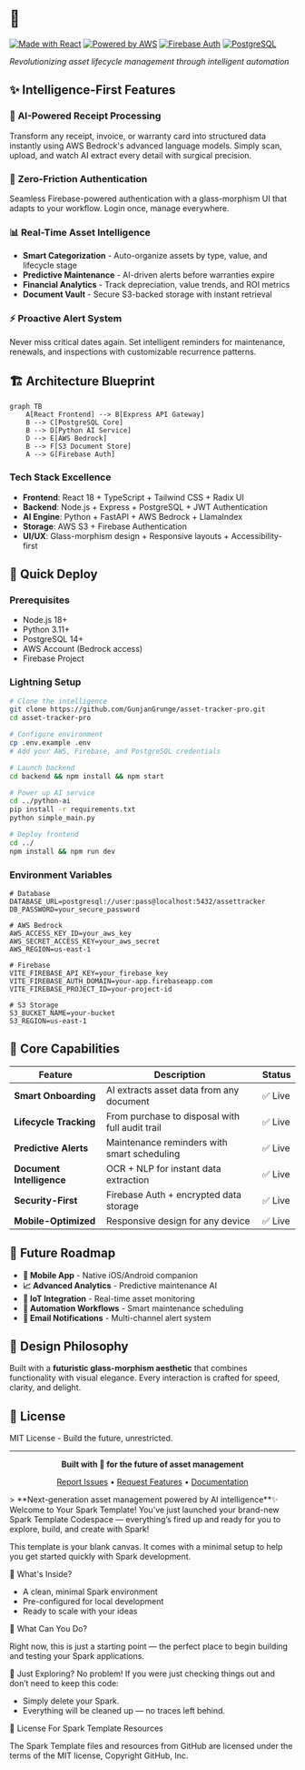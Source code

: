 # 🚀 <div align="center">

[![Made with React](https://img.shields.io/badge/React-18.x-61DAFB?style=for-the-badge&logo=react)](https://reactjs.org/)
[![Powered by AWS](https://img.shields.io/badge/AWS-Bedrock-FF9900?style=for-the-badge&logo=amazon-aws)](https://aws.amazon.com/bedrock/)
[![Firebase Auth](https://img.shields.io/badge/Firebase-Auth-FFCA28?style=for-the-badge&logo=firebase)](https://firebase.google.com/)
[![PostgreSQL](https://img.shields.io/badge/PostgreSQL-Database-336791?style=for-the-badge&logo=postgresql)](https://postgresql.org/)

*Revolutionizing asset lifecycle management through intelligent automation*

</div>

## ✨ Intelligence-First Features

### 🧠 **AI-Powered Receipt Processing**
Transform any receipt, invoice, or warranty card into structured data instantly using AWS Bedrock's advanced language models. Simply scan, upload, and watch AI extract every detail with surgical precision.

### 🔐 **Zero-Friction Authentication**
Seamless Firebase-powered authentication with a glass-morphism UI that adapts to your workflow. Login once, manage everywhere.

### 📊 **Real-Time Asset Intelligence**
- **Smart Categorization** - Auto-organize assets by type, value, and lifecycle stage
- **Predictive Maintenance** - AI-driven alerts before warranties expire
- **Financial Analytics** - Track depreciation, value trends, and ROI metrics
- **Document Vault** - Secure S3-backed storage with instant retrieval

### ⚡ **Proactive Alert System**
Never miss critical dates again. Set intelligent reminders for maintenance, renewals, and inspections with customizable recurrence patterns.

## 🏗️ Architecture Blueprint

```mermaid
graph TB
    A[React Frontend] --> B[Express API Gateway]
    B --> C[PostgreSQL Core]
    B --> D[Python AI Service]
    D --> E[AWS Bedrock]
    B --> F[S3 Document Store]
    A --> G[Firebase Auth]
```

### **Tech Stack Excellence**
- **Frontend**: React 18 + TypeScript + Tailwind CSS + Radix UI
- **Backend**: Node.js + Express + PostgreSQL + JWT Authentication  
- **AI Engine**: Python + FastAPI + AWS Bedrock + LlamaIndex
- **Storage**: AWS S3 + Firebase Authentication
- **UI/UX**: Glass-morphism design + Responsive layouts + Accessibility-first

## 🚀 Quick Deploy

### **Prerequisites**
- Node.js 18+
- Python 3.11+
- PostgreSQL 14+
- AWS Account (Bedrock access)
- Firebase Project

### **Lightning Setup**

```bash
# Clone the intelligence
git clone https://github.com/GunjanGrunge/asset-tracker-pro.git
cd asset-tracker-pro

# Configure environment
cp .env.example .env
# Add your AWS, Firebase, and PostgreSQL credentials

# Launch backend
cd backend && npm install && npm start

# Power up AI service
cd ../python-ai
pip install -r requirements.txt
python simple_main.py

# Deploy frontend
cd ../
npm install && npm run dev
```

### **Environment Variables**
```env
# Database
DATABASE_URL=postgresql://user:pass@localhost:5432/assettracker
DB_PASSWORD=your_secure_password

# AWS Bedrock
AWS_ACCESS_KEY_ID=your_aws_key
AWS_SECRET_ACCESS_KEY=your_aws_secret
AWS_REGION=us-east-1

# Firebase
VITE_FIREBASE_API_KEY=your_firebase_key
VITE_FIREBASE_AUTH_DOMAIN=your-app.firebaseapp.com
VITE_FIREBASE_PROJECT_ID=your-project-id

# S3 Storage
S3_BUCKET_NAME=your-bucket
S3_REGION=us-east-1
```

## 🎯 Core Capabilities

| Feature | Description | Status |
|---------|-------------|--------|
| **Smart Onboarding** | AI extracts asset data from any document | ✅ Live |
| **Lifecycle Tracking** | From purchase to disposal with full audit trail | ✅ Live |
| **Predictive Alerts** | Maintenance reminders with smart scheduling | ✅ Live |
| **Document Intelligence** | OCR + NLP for instant data extraction | ✅ Live |
| **Security-First** | Firebase Auth + encrypted data storage | ✅ Live |
| **Mobile-Optimized** | Responsive design for any device | ✅ Live |

## 🔮 Future Roadmap

- **📱 Mobile App** - Native iOS/Android companion
- **📈 Advanced Analytics** - Predictive maintenance AI
- **🔗 IoT Integration** - Real-time asset monitoring
- **🤖 Automation Workflows** - Smart maintenance scheduling
- **📧 Email Notifications** - Multi-channel alert system

## 🎨 Design Philosophy

Built with a **futuristic glass-morphism aesthetic** that combines functionality with visual elegance. Every interaction is crafted for speed, clarity, and delight.

## 📄 License

MIT License - Build the future, unrestricted.

---

<div align="center">

**Built with 💜 for the future of asset management**

[Report Issues](https://github.com/GunjanGrunge/asset-tracker-pro/issues) • [Request Features](https://github.com/GunjanGrunge/asset-tracker-pro/discussions) • [Documentation](https://github.com/GunjanGrunge/asset-tracker-pro/wiki)

</div>
> **Next-generation asset management powered by AI intelligence**✨ Welcome to Your Spark Template!
You've just launched your brand-new Spark Template Codespace — everything’s fired up and ready for you to explore, build, and create with Spark!

This template is your blank canvas. It comes with a minimal setup to help you get started quickly with Spark development.

🚀 What's Inside?
- A clean, minimal Spark environment
- Pre-configured for local development
- Ready to scale with your ideas
  
🧠 What Can You Do?

Right now, this is just a starting point — the perfect place to begin building and testing your Spark applications.

🧹 Just Exploring?
No problem! If you were just checking things out and don’t need to keep this code:

- Simply delete your Spark.
- Everything will be cleaned up — no traces left behind.

📄 License For Spark Template Resources 

The Spark Template files and resources from GitHub are licensed under the terms of the MIT license, Copyright GitHub, Inc.
